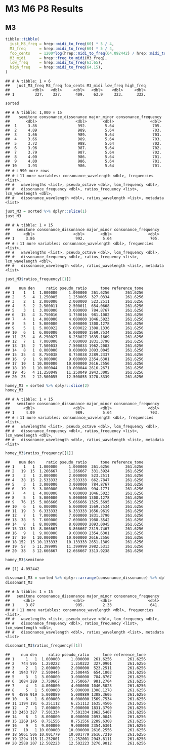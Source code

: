 M3 M6 P8 Results
================

## M3

``` r
tibble::tibble(
  just_M3_freq = hrep::midi_to_freq(60) * 5 / 4,
  M3_freq      = hrep::midi_to_freq(60) * 5 / 4,
  foo_cents    = 1200*log(hrep::midi_to_freq(64.092442) / hrep::midi_to_freq(60))/log(2),
  M3_midi      = hrep::freq_to_midi(M3_freq),
  low_freq     = hrep::midi_to_freq(63.65),
  high_freq    = hrep::midi_to_freq(64.15),
)
```

    ## # A tibble: 1 × 6
    ##   just_M3_freq M3_freq foo_cents M3_midi low_freq high_freq
    ##          <dbl>   <dbl>     <dbl>   <dbl>    <dbl>     <dbl>
    ## 1         327.    327.      409.    63.9     323.      332.

``` r
sorted
```

    ## # A tibble: 1,000 × 15
    ##    semitone consonance_dissonance major_minor consonance_frequency
    ##       <dbl>                 <dbl>       <dbl>                <dbl>
    ##  1     3.86                  992.        5.64                 705.
    ##  2     4.09                  989.        5.64                 703.
    ##  3     3.66                  989.        5.64                 703.
    ##  4     3.66                  989.        5.64                 703.
    ##  5     3.72                  988.        5.64                 702.
    ##  6     3.96                  987.        5.64                 702.
    ##  7     3.79                  987.        5.64                 702.
    ##  8     4.00                  986.        5.64                 701.
    ##  9     4.00                  986.        5.64                 701.
    ## 10     3.93                  986.        5.64                 701.
    ## # ℹ 990 more rows
    ## # ℹ 11 more variables: consonance_wavelength <dbl>, frequencies <list>,
    ## #   wavelengths <list>, pseudo_octave <dbl>, lcm_frequency <dbl>,
    ## #   dissonance_frequency <dbl>, ratios_frequency <list>, lcm_wavelength <dbl>,
    ## #   dissonance_wavelength <dbl>, ratios_wavelength <list>, metadata <list>

``` r
just_M3 = sorted %>% dplyr::slice(1)
just_M3
```

    ## # A tibble: 1 × 15
    ##   semitone consonance_dissonance major_minor consonance_frequency
    ##      <dbl>                 <dbl>       <dbl>                <dbl>
    ## 1     3.86                  992.        5.64                 705.
    ## # ℹ 11 more variables: consonance_wavelength <dbl>, frequencies <list>,
    ## #   wavelengths <list>, pseudo_octave <dbl>, lcm_frequency <dbl>,
    ## #   dissonance_frequency <dbl>, ratios_frequency <list>, lcm_wavelength <dbl>,
    ## #   dissonance_wavelength <dbl>, ratios_wavelength <list>, metadata <list>

``` r
just_M3$ratios_frequency[[1]]
```

    ##    num den     ratio pseudo_ratio      tone reference_tone
    ## 1    1   1  1.000000     1.000000  261.6256       261.6256
    ## 2    5   4  1.250005     1.250005  327.0334       261.6256
    ## 3    2   1  2.000000     2.000000  523.2511       261.6256
    ## 4    5   2  2.500011     2.500011  654.0668       261.6256
    ## 5    3   1  3.000000     3.000000  784.8767       261.6256
    ## 6   15   4  3.750016     3.750016  981.1002       261.6256
    ## 7    4   1  4.000000     4.000000 1046.5023       261.6256
    ## 8    5   1  5.000000     5.000000 1308.1278       261.6256
    ## 9    5   1  5.000022     5.000022 1308.1336       261.6256
    ## 10   6   1  6.000000     6.000000 1569.7534       261.6256
    ## 11  25   4  6.250027     6.250027 1635.1669       261.6256
    ## 12   7   1  7.000000     7.000000 1831.3790       261.6256
    ## 13  15   2  7.500033     7.500033 1962.2003       261.6256
    ## 14   8   1  8.000000     8.000000 2093.0045       261.6256
    ## 15  35   4  8.750038     8.750038 2289.2337       261.6256
    ## 16   9   1  9.000000     9.000000 2354.6301       261.6256
    ## 17  10   1 10.000000    10.000000 2616.2556       261.6256
    ## 18  10   1 10.000044    10.000044 2616.2671       261.6256
    ## 19  45   4 11.250049    11.250049 2943.3005       261.6256
    ## 20  25   2 12.500055    12.500055 3270.3339       261.6256

``` r
homey_M3 = sorted %>% dplyr::slice(2)
homey_M3
```

    ## # A tibble: 1 × 15
    ##   semitone consonance_dissonance major_minor consonance_frequency
    ##      <dbl>                 <dbl>       <dbl>                <dbl>
    ## 1     4.09                  989.        5.64                 703.
    ## # ℹ 11 more variables: consonance_wavelength <dbl>, frequencies <list>,
    ## #   wavelengths <list>, pseudo_octave <dbl>, lcm_frequency <dbl>,
    ## #   dissonance_frequency <dbl>, ratios_frequency <list>, lcm_wavelength <dbl>,
    ## #   dissonance_wavelength <dbl>, ratios_wavelength <list>, metadata <list>

``` r
homey_M3$ratios_frequency[[1]]
```

    ##    num den     ratio pseudo_ratio      tone reference_tone
    ## 1    1   1  1.000000     1.000000  261.6256       261.6256
    ## 2   19  15  1.266667     1.266667  331.3924       261.6256
    ## 3    2   1  2.000000     2.000000  523.2511       261.6256
    ## 4   38  15  2.533333     2.533333  662.7847       261.6256
    ## 5    3   1  3.000000     3.000000  784.8767       261.6256
    ## 6   19   5  3.800000     3.800000  994.1771       261.6256
    ## 7    4   1  4.000000     4.000000 1046.5023       261.6256
    ## 8    5   1  5.000000     5.000000 1308.1278       261.6256
    ## 9   76  15  5.066666     5.066666 1325.5695       261.6256
    ## 10   6   1  6.000000     6.000000 1569.7534       261.6256
    ## 11  19   3  6.333333     6.333333 1656.9619       261.6256
    ## 12   7   1  7.000000     7.000000 1831.3790       261.6256
    ## 13  38   5  7.600000     7.600000 1988.3542       261.6256
    ## 14   8   1  8.000000     8.000000 2093.0045       261.6256
    ## 15 133  15  8.866667     8.866667 2319.7467       261.6256
    ## 16   9   1  9.000000     9.000000 2354.6301       261.6256
    ## 17  10   1 10.000000    10.000000 2616.2556       261.6256
    ## 18 152  15 10.133333    10.133333 2651.1389       261.6256
    ## 19  57   5 11.399999    11.399999 2982.5313       261.6256
    ## 20  38   3 12.666667    12.666667 3313.9238       261.6256

``` r
homey_M3$semitone
```

    ## [1] 4.092442

``` r
dissonant_M3 = sorted %>% dplyr::arrange(consonance_dissonance) %>% dplyr::slice(1)
dissonant_M3
```

    ## # A tibble: 1 × 15
    ##   semitone consonance_dissonance major_minor consonance_frequency
    ##      <dbl>                 <dbl>       <dbl>                <dbl>
    ## 1     3.87                  905.        2.33                 641.
    ## # ℹ 11 more variables: consonance_wavelength <dbl>, frequencies <list>,
    ## #   wavelengths <list>, pseudo_octave <dbl>, lcm_frequency <dbl>,
    ## #   dissonance_frequency <dbl>, ratios_frequency <list>, lcm_wavelength <dbl>,
    ## #   dissonance_wavelength <dbl>, ratios_wavelength <list>, metadata <list>

``` r
dissonant_M3$ratios_frequency[[1]]
```

    ##     num den     ratio pseudo_ratio      tone reference_tone
    ## 1     1   1  1.000000     1.000000  261.6256       261.6256
    ## 2   744 595  1.250222     1.250222  327.0901       261.6256
    ## 3     2   1  2.000000     2.000000  523.2511       261.6256
    ## 4  1943 777  2.500445     2.500445  654.1802       261.6256
    ## 5     3   1  3.000000     3.000000  784.8767       261.6256
    ## 6  1084 289  3.750667     3.750667  981.2704       261.6256
    ## 7     4   1  4.000000     4.000000 1046.5023       261.6256
    ## 8     5   1  5.000000     5.000000 1308.1278       261.6256
    ## 9  4596 919  5.000889     5.000889 1308.3605       261.6256
    ## 10    6   1  6.000000     6.000000 1569.7534       261.6256
    ## 11 1194 191  6.251112     6.251112 1635.4506       261.6256
    ## 12    7   1  7.000000     7.000000 1831.3790       261.6256
    ## 13 2453 327  7.501334     7.501334 1962.5407       261.6256
    ## 14    8   1  8.000000     8.000000 2093.0045       261.6256
    ## 15 1269 145  8.751556     8.751556 2289.6308       261.6256
    ## 16    9   1  9.000000     9.000000 2354.6301       261.6256
    ## 17   10   1 10.000000    10.000000 2616.2556       261.6256
    ## 18 5061 506 10.001779    10.001779 2616.7210       261.6256
    ## 19 1294 115 11.252001    11.252001 2943.8111       261.6256
    ## 20 2588 207 12.502223    12.502223 3270.9012       261.6256
